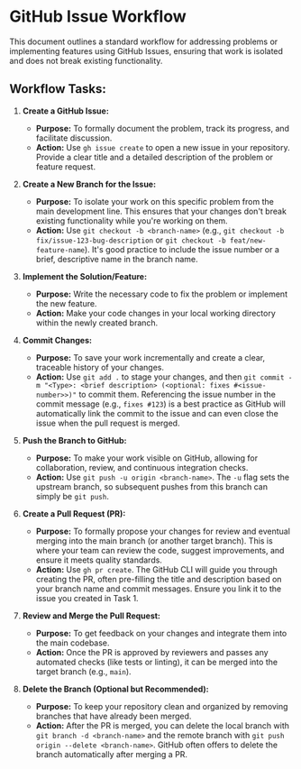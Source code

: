 # GitHub Issue Workflow

This document outlines a standard workflow for addressing problems or implementing features using GitHub Issues, ensuring that work is isolated and does not break existing functionality.

## Workflow Tasks:

1.  **Create a GitHub Issue:**
    *   **Purpose:** To formally document the problem, track its progress, and facilitate discussion.
    *   **Action:** Use `gh issue create` to open a new issue in your repository. Provide a clear title and a detailed description of the problem or feature request.

2.  **Create a New Branch for the Issue:**
    *   **Purpose:** To isolate your work on this specific problem from the main development line. This ensures that your changes don't break existing functionality while you're working on them.
    *   **Action:** Use `git checkout -b <branch-name>` (e.g., `git checkout -b fix/issue-123-bug-description` or `git checkout -b feat/new-feature-name`). It's good practice to include the issue number or a brief, descriptive name in the branch name.

3.  **Implement the Solution/Feature:**
    *   **Purpose:** Write the necessary code to fix the problem or implement the new feature.
    *   **Action:** Make your code changes in your local working directory within the newly created branch.

4.  **Commit Changes:**
    *   **Purpose:** To save your work incrementally and create a clear, traceable history of your changes.
    *   **Action:** Use `git add .` to stage your changes, and then `git commit -m "<Type>: <brief description> (<optional: fixes #<issue-number>>)"` to commit them. Referencing the issue number in the commit message (e.g., `fixes #123`) is a best practice as GitHub will automatically link the commit to the issue and can even close the issue when the pull request is merged.

5.  **Push the Branch to GitHub:**
    *   **Purpose:** To make your work visible on GitHub, allowing for collaboration, review, and continuous integration checks.
    *   **Action:** Use `git push -u origin <branch-name>`. The `-u` flag sets the upstream branch, so subsequent pushes from this branch can simply be `git push`.

6.  **Create a Pull Request (PR):**
    *   **Purpose:** To formally propose your changes for review and eventual merging into the main branch (or another target branch). This is where your team can review the code, suggest improvements, and ensure it meets quality standards.
    *   **Action:** Use `gh pr create`. The GitHub CLI will guide you through creating the PR, often pre-filling the title and description based on your branch name and commit messages. Ensure you link it to the issue you created in Task 1.

7.  **Review and Merge the Pull Request:**
    *   **Purpose:** To get feedback on your changes and integrate them into the main codebase.
    *   **Action:** Once the PR is approved by reviewers and passes any automated checks (like tests or linting), it can be merged into the target branch (e.g., `main`).

8.  **Delete the Branch (Optional but Recommended):**
    *   **Purpose:** To keep your repository clean and organized by removing branches that have already been merged.
    *   **Action:** After the PR is merged, you can delete the local branch with `git branch -d <branch-name>` and the remote branch with `git push origin --delete <branch-name>`. GitHub often offers to delete the branch automatically after merging a PR.
